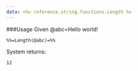 ```yaml
---
data: <%= reference.string.functions.Length %>
---
```

###Usage
Given @abc=Hello world!
```
%%=Length(@abc)=%%
```
System returns:
```
12
```